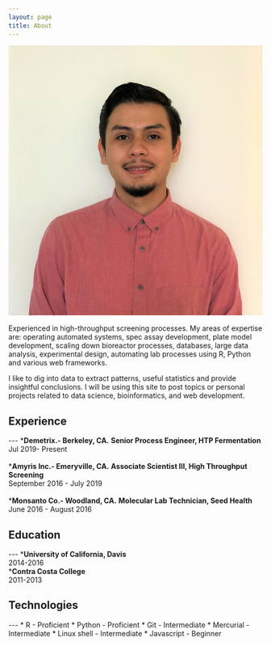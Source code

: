 ```yaml
---
layout: page
title: About
---
```

<head>
	<link rel="stylesheet" type="text/css" href="/css/aboutme.css"> 
</head>
<img class= "silvio_photo" src="/img/silvio_ortiz.jpg" />
<p>Experienced in high-throughput screening processes. My areas of expertise are: operating automated systems, spec assay development, plate model development, scaling down bioreactor processes, databases, large data analysis, experimental design, automating lab processes using R, Python and various web frameworks.</p>
<p> I like to dig into data to extract patterns, useful statistics and provide insightful conclusions.
 I will be using this site to post topics or personal projects related to data science, bioinformatics, and web development. </p>

<h2>Experience</h2>
---
*<b>Demetrix.- Berkeley, CA.</b>  
  <b>Senior Process Engineer, HTP Fermentation</b>  
    <div class = "resume_date">Jul 2019- Present</div>  
</br>
*<b>Amyris Inc.- Emeryville, CA.</b>  
  <b>Associate Scientist III,  High Throughput Screening</b>  
    <div class = "resume_date">September 2016 - July 2019</div>  
</br>
*<b>Monsanto Co.- Woodland, CA.</b>  
  <b>Molecular Lab Technician, Seed Health</b>  
    <div class = "resume_date">June 2016 - August 2016</div>  

<h2>Education</h2>
---
*<b>University of California, Davis</b>  
  <div class = "resume_date">2014-2016</div>  
*<b>Contra Costa College</b>  
  <div class = "resume_date">2011-2013</div>  

<h2>Technologies</h2>  
---
* R - Proficient 
* Python - Proficient  
* Git - Intermediate  
* Mercurial - Intermediate  
* Linux shell - Intermediate  
* Javascript - Beginner  

